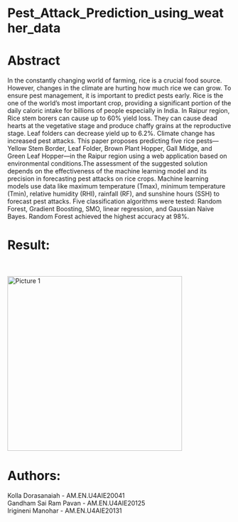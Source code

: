 # Pest_Attack_Prediction_using_weather_data

# Abstract
In the constantly changing world of farming, rice
is a crucial food source. However, changes in the climate are
hurting how much rice we can grow. To ensure pest management,
it is important to predict pests early. Rice is the one of the
world’s most important crop, providing a significant portion of
the daily caloric intake for billions of people especially in India.
In Raipur region, Rice stem borers can cause up to 60% yield
loss. They can cause dead hearts at the vegetative stage and
produce chaffy grains at the reproductive stage. Leaf folders can
decrease yield up to 6.2%. Climate change has increased pest
attacks. This paper proposes predicting five rice pests—Yellow
Stem Border, Leaf Folder, Brown Plant Hopper, Gall Midge,
and Green Leaf Hopper—in the Raipur region using a web
application based on environmental conditions.The assessment
of the suggested solution depends on the effectiveness of the
machine learning model and its precision in forecasting pest
attacks on rice crops. Machine learning models use data like
maximum temperature (Tmax), minimum temperature (Tmin),
relative humidity (RHI), rainfall (RF), and sunshine hours (SSH)
to forecast pest attacks. Five classification algorithms were tested:
Random Forest, Gradient Boosting, SMO, linear regression, and
Gaussian Naive Bayes. Random Forest achieved the highest
accuracy at 98%.
# Result:
<br>
<br>
<img width="393" alt="Picture 1" src="https://github.com/dorakolla/Pest_Attack_Prediction_using_weather_data/assets/73239478/a925c424-f13f-4f09-bd72-44b7b12bd5e5">

# Authors:
Kolla Dorasanaiah      - AM.EN.U4AIE20041 <br>
Gandham Sai Ram Pavan  - AM.EN.U4AIE20125 <br>
Irigineni Manohar      - AM.EN.U4AIE20131 <br>

